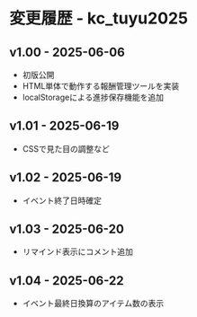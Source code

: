 # 変更履歴 - kc_tuyu2025

## v1.00 - 2025-06-06
- 初版公開
- HTML単体で動作する報酬管理ツールを実装
- localStorageによる進捗保存機能を追加

## v1.01 - 2025-06-19
- CSSで見た目の調整など

## v1.02 - 2025-06-19
- イベント終了日時確定

## v1.03 - 2025-06-20
- リマインド表示にコメント追加

## v1.04 - 2025-06-22
- イベント最終日換算のアイテム数の表示
